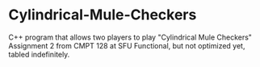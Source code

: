 # Cylindrical-Mule-Checkers
C++ program that allows two players to play "Cylindrical Mule Checkers"
Assignment 2 from CMPT 128 at SFU
Functional, but not optimized yet, tabled indefinitely.
